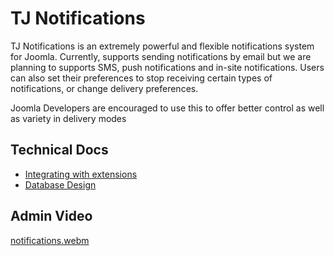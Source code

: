 # TJ Notifications
TJ Notifications is an extremely powerful and flexible notifications system for Joomla. Currently, supports sending notifications by email but we are planning to supports SMS, push notifications and in-site notifications. Users can also set their preferences to stop receiving certain types of notifications, or change delivery preferences. 

Joomla Developers are encouraged to use this to offer better control as well as variety in delivery modes

## Technical Docs
- [Integrating with extensions](https://github.com/techjoomla/TJ-Notifications/wiki/integrating-with-extensions)
- [Database Design](https://github.com/techjoomla/TJ-Notifications/wiki/database-schema)

## Admin Video
[notifications.webm](https://user-images.githubusercontent.com/673176/216540025-8d35b496-495b-43dc-bfea-8fbc646fd911.webm)
